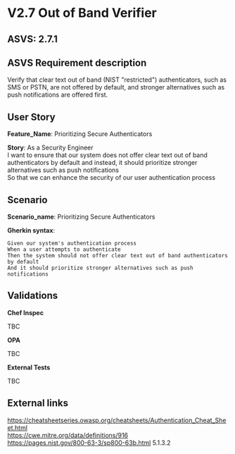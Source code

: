 # V2.7 Out of Band Verifier

## ASVS: 2.7.1

## ASVS Requirement description

Verify that clear text out of band (NIST "restricted")
authenticators, such as SMS or PSTN, are not offered by default,
and stronger alternatives such as push notifications are offered
first.

## User Story

**Feature_Name**: Prioritizing Secure Authenticators

**Story**:
As a Security Engineer\
I want to ensure that our system does not offer clear text out of band authenticators by default
and instead, it should prioritize stronger alternatives such as push notifications\
So that we can enhance the security of our user authentication process

## Scenario

**Scenario_name**: Prioritizing Secure Authenticators

**Gherkin syntax**:

```gherkin
Given our system's authentication process
When a user attempts to authenticate
Then the system should not offer clear text out of band authenticators by default
And it should prioritize stronger alternatives such as push notifications
```

## Validations

**Chef Inspec**

TBC

**OPA**

TBC

**External Tests**

TBC

## External links

<https://cheatsheetseries.owasp.org/cheatsheets/Authentication_Cheat_Sheet.html> \
<https://cwe.mitre.org/data/definitions/916> \
<https://pages.nist.gov/800-63-3/sp800-63b.html> 5.1.3.2

